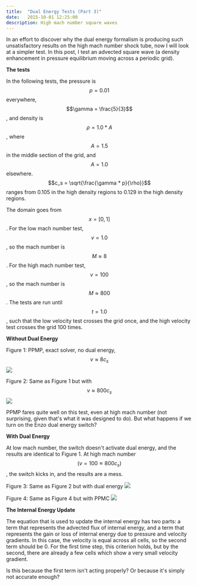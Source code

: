 ```yaml
---
title:  "Dual Energy Tests (Part 3)"
date:   2015-10-01 12:25:00
description: High mach number square waves 
---
```


In an effort to discover why the dual energy formalism is producing such unsatisfactory 
results on the high mach number shock tube, now I will look at a simpler test. In this 
post, I test an advected square wave (a density enhancement in pressure equilibrium 
moving across a periodic grid).

**The tests**

In the following tests, the pressure is $$ p = 0.01 $$ everywhere,
$$\gamma = \frac{5}{3}$$, and density is $$\rho = 1.0 * A$$, where 
$$A = 1.5$$ in the middle section of the grid, and $$A = 1.0$$ elsewhere.
$$c_s = \sqrt{\frac{\gamma * p}{\rho}}$$ ranges from 0.105 in the high density
regions to 0.129 in the high density regions.

The domain goes from $$x = [0, 1]$$. For the low mach number test, $$ v = 1.0 $$,
so the mach number is $$M \approx 8$$. For the high mach number test, $$v = 100$$,
so the mach number is $$M \approx 800$$. The tests are run until $$t = 1.0$$,
such that the low velocity test crosses the grid once, and the high velocity test
crosses the grid 100 times.

**Without Dual Energy**

Figure 1: PPMP, exact solver, no dual energy, $$v \approx 8 c_s$$
<img src="{{ site.url }}assets/images/PPMP_exact_M8_node.png">

Figure 2: Same as Figure 1 but with $$v \approx 800 c_s$$
<img src="{{ site.url }}assets/images/PPMP_exact_M800_node.png">

PPMP fares quite well on this test, even at high mach number (not surprising,
given that's what it was designed to do). But what happens if we turn on the
Enzo dual energy switch?


**With Dual Energy**

At low mach number, the switch doesn't activate dual energy, and the results 
are identical to Figure 1. At high mach number $$(v = 100 \approx 800 c_s)$$, the 
switch kicks in, and the results are a mess.

Figure 3: Same as Figure 2 but with dual energy
<img src="{{ site.url }}assets/images/PPMP_exact_M800_de.png">

Figure 4: Same as Figure 4 but with PPMC 
<img src="{{ site.url }}assets/images/PPMC_exact_M800_de.png">


**The Internal Energy Update**

The equation that is used to update the internal energy has two parts: a term that 
represents the advected flux of internal energy, and a term that represents the gain 
or loss of internal energy due to pressure and velocity gradients. In this case, the velocity
is equal across all cells, so the second term should be 0. For the first time step, this criterion 
holds, but by the second, there are already a few cells which show a very small velocity gradient.

Is this because the first term isn't acting properly? Or because it's simply not accurate enough?
